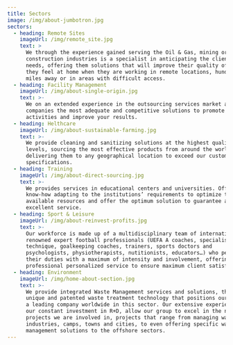 ```yaml
---
title: Sectors
image: /img/about-jumbotron.jpg
sectors:
  - heading: Remote Sites
    imageUrl: /img/remote_site.jpg
    text: >
      We through the experience gained serving the Oil & Gas, mining or
      construction industries is a specialist in anticipating the client’ s
      needs, offering them solutions that will improve their quality of life so
      they feel at home when they are working in remote locations, hundreds of
      miles away or in areas with difficult access.
  - heading: Facility Management
    imageUrl: /img/about-single-origin.jpg
    text: >-
      We on an extended experience in the outsourcing services market and offers
      companies the most adequate and competitive solutions to promote your
      activities and improve your results.
  - heading: Helthcare
    imageUrl: /img/about-sustainable-farming.jpg
    text: >-
      We provide cleaning and sanitizing solutions at the highest quality
      levels, sourcing the most effective products from around the world and
      delivering them to any geographical location to exceed our customers’
      specifications.
  - heading: Training
    imageUrl: /img/about-direct-sourcing.jpg
    text: >-
      We provides services in educational centers and universities. Offering our
      know-how adapting to the institutions’ requirements to optimize the
      available resources and offer the optimum solution to guarantee an
      excellent service.
  - heading: Sport & Leisure
    imageUrl: /img/about-reinvest-profits.jpg
    text: >-
      Our workforce is made up of a multidisciplinary team of internationally
      renowned expert football professionals (UEFA A coaches, specialists in
      technique, goalkeeping coaches, trainers, sports doctors and
      psychologists, physiotherapists, nutitionists, educators…) who perform
      their duties with a maximum of intensity and involvement, offering a
      professional personalized service to ensure maximum client satisfaction.
  - heading: Environment
    imageUrl: /img/home-about-section.jpg
    text: >-
      We provide integrated Waste Management services and solutions, through
      unique and patented waste treatment technology that positions our group as
      a leading company worldwide in this sector. Our extensive experience and
      our constant investment in R+D, allow our group to excel in the numerous
      projects we are involved in, projects that range from managing waste in
      industries, camps, towns and cities, to even offering specific waste
      management solutions to the offshore sectors.
---
```


